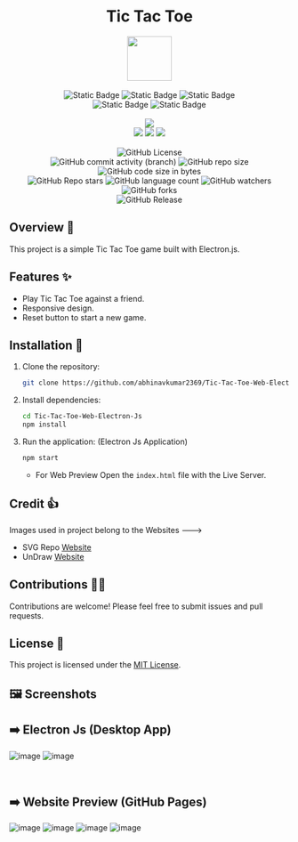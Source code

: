 <div align="center">
     <h1> Tic Tac Toe </h1>
     <img src="https://github.com/user-attachments/assets/1800137a-c5fb-4c12-bcd0-3057ec42655c" height=80px width=80px/>
     <br/>
     <br/>
     <img alt="Static Badge" src="https://img.shields.io/badge/HTML-%23E34F26?style=for-the-badge&logo=html5&logoColor=white">
     <img alt="Static Badge" src="https://img.shields.io/badge/CSS-%231572B6?style=for-the-badge&logo=css3&logoColor=white">
     <img alt="Static Badge" src="https://img.shields.io/badge/JavaScript-%23F7DF1E?style=for-the-badge&logo=javascript&logoColor=black">
     <br/>
     <img alt="Static Badge" src="https://img.shields.io/badge/Website-red?style=for-the-badge">
     <img alt="Static Badge" src="https://img.shields.io/badge/Electron%20JS-8A2BE2?style=for-the-badge">
     <br/>
     <br/>
     <!-- Open Source -->
     <img src="https://badges.frapsoft.com/os/v1/open-source.svg?v=103">
     <br/>
     <!-- Contributions -->
     <img src="https://img.shields.io/static/v1.svg?label=Contributions&message=Welcome&color=#013220">
     <!-- Built By -->
     <img src="https://img.shields.io/badge/Built%20by-Abhinav%20Kumar-0059b3">
     <!-- Maintained -->
     <img src="https://img.shields.io/static/v1.svg?label=Maintained&message=Yes&color=red">
     <br/>
     <!-- --------------------------------------------- -->
     <br/>
     <!-- License -->
     <img alt="GitHub License" src="https://img.shields.io/github/license/abhinavkumar2369/Tic-Tac-Toe-Web-Electron-Js">
     <br/>
     <!-- Commit Count -->
     <img alt="GitHub commit activity (branch)" src="https://img.shields.io/github/commit-activity/t/abhinavkumar2369/Tic-Tac-Toe-Web-Electron-Js/main">
     <!-- Repo Size -->
     <img alt="GitHub repo size" src="https://img.shields.io/github/repo-size/abhinavkumar2369/Tic-Tac-Toe-Web-Electron-Js?style=flat&color=orange">
     <!-- Repo Code -->
     <img alt="GitHub code size in bytes" src="https://img.shields.io/github/languages/code-size/abhinavkumar2369/Tic-Tac-Toe-Web-Electron-Js">
     <br/>
     <img alt="GitHub Repo stars" src="https://img.shields.io/github/stars/abhinavkumar2369/Tic-Tac-Toe-Web-Electron-Js?style=flat&color=orange">
     <!-- Language Count -->
     <img alt="GitHub language count" src="https://img.shields.io/github/languages/count/abhinavkumar2369/Tic-Tac-Toe-Web-Electron-Js">
     <!-- Watchers -->
     <img alt="GitHub watchers" src="https://img.shields.io/github/watchers/abhinavkumar2369/Tic-Tac-Toe-Web-Electron-Js?style=flat">
     <!-- Forks -->
     <img alt="GitHub forks" src="https://img.shields.io/github/forks/abhinavkumar2369/Tic-Tac-Toe-Web-Electron-Js?style=flat&color=orange">
     <br/>
     <img alt="GitHub Release" src="https://img.shields.io/github/v/release/abhinavkumar2369/Tic-Tac-Toe-Web-Electron-Js">

</div>


## Overview 🌟
This project is a simple Tic Tac Toe game built with Electron.js.


## Features ✨
- Play Tic Tac Toe against a friend.
- Responsive design.
- Reset button to start a new game.


## Installation 🚀
1. Clone the repository:
   
    ```bash
    git clone https://github.com/abhinavkumar2369/Tic-Tac-Toe-Web-Electron-Js.git
    ```
    
2. Install dependencies:
 
    ```bash
    cd Tic-Tac-Toe-Web-Electron-Js
    npm install
    ```
    
3. Run the application: (Electron Js Application)
 
    ```bash
    npm start
    ```
    
   - For Web Preview Open the `index.html` file with the Live Server.


## Credit 👍 
Images used in project belong to the Websites --->
- SVG Repo <a href="https://www.svgrepo.com/"> Website </a>
- UnDraw <a href="https://undraw.co/"> Website </a>

## Contributions 🧑‍💻
Contributions are welcome! Please feel free to submit issues and pull requests.

## License 🪪
This project is licensed under the [MIT License](LICENSE).



## 🖼️ Screenshots

## ➡️ Electron Js (Desktop App)
![image](https://github.com/user-attachments/assets/47cea50c-84ca-4b50-8de6-1950d3e69386)
![image](https://github.com/user-attachments/assets/e1cd6e8b-ed5e-494c-b0a4-ae51ac7c381a)

<br/>

## ➡️ Website Preview (GitHub Pages)
![image](https://github.com/user-attachments/assets/03a0725a-d611-47aa-aac9-88b0d03324e8)
![image](https://github.com/user-attachments/assets/f0d0f275-0dc7-4bb6-ad32-90d8a551cc92)
![image](https://github.com/user-attachments/assets/67dd1d55-b20c-439d-94cb-da8b55081a06)
![image](https://github.com/user-attachments/assets/5ac44f5a-a3b5-401f-a516-d6078a7f4335)

